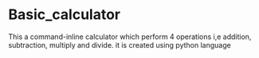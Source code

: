 # Basic_calculator

This a command-inline calculator which perform 4 operations i,e addition, subtraction, multiply and divide.
it is created using python language
